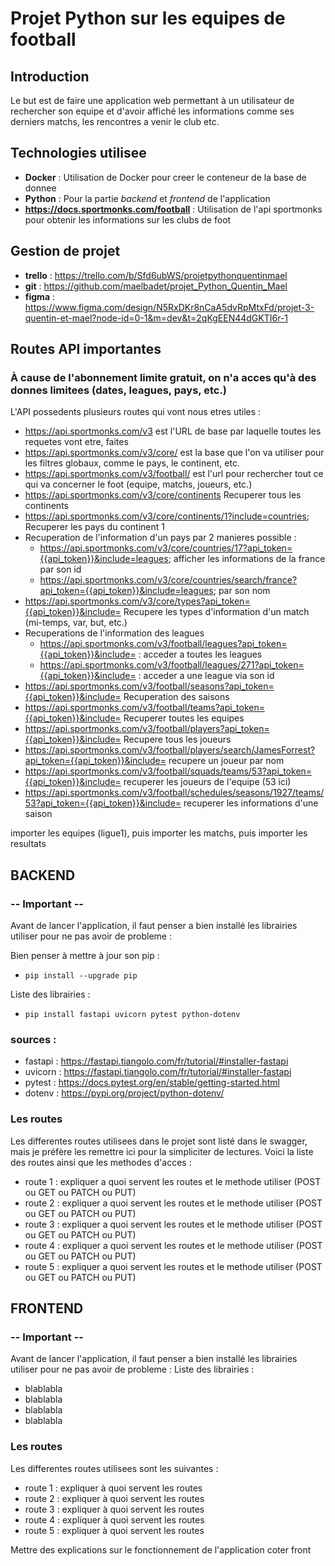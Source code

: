 # Projet Python sur les equipes de football

## Introduction
Le but est de faire une application web permettant à un utilisateur de rechercher son equipe et 
d'avoir affiché les informations comme ses derniers matchs, les rencontres a venir le club etc.

## Technologies utilisee 
- **Docker** : Utilisation de Docker pour creer le conteneur de la base de donnee
- **Python** : Pour la partie *backend* et *frontend* de l'application
- **https://docs.sportmonks.com/football** : Utilisation de l'api sportmonks pour obtenir les informations 
sur les clubs de foot

## Gestion de projet
- **trello** : https://trello.com/b/Sfd6ubWS/projetpythonquentinmael
- **git** : https://github.com/maelbadet/projet_Python_Quentin_Mael
- **figma** : https://www.figma.com/design/N5RxDKr8nCaA5dvRpMtxFd/projet-3-quentin-et-mael?node-id=0-1&m=dev&t=2qKgEEN44dGKTI6r-1

## Routes API importantes
### **À cause de l'abonnement limite gratuit, on n'a acces qu'à des donnes limitees (dates, leagues, pays, etc.)**
L'API possedents plusieurs routes qui vont nous etres utiles : 
- https://api.sportmonks.com/v3 est l'URL de base par laquelle toutes les requetes vont etre, faites
- https://api.sportmonks.com/v3/core/ est la base que l'on va utiliser pour les filtres globaux, comme le pays, le continent, etc.
- https://api.sportmonks.com/v3/football/ est l'url pour rechercher tout ce qui va concerner le foot (equipe, matchs, joueurs, etc.)
- https://api.sportmonks.com/v3/core/continents Recuperer tous les continents
- https://api.sportmonks.com/v3/core/continents/1?include=countries; Recuperer les pays du continent 1
- Recuperation de l'information d'un pays par 2 manieres possible : 
  - https://api.sportmonks.com/v3/core/countries/17?api_token={{api_token}}&include=leagues; afficher les informations de la france par son id
  - https://api.sportmonks.com/v3/core/countries/search/france?api_token={{api_token}}&include=leagues; par son nom
- https://api.sportmonks.com/v3/core/types?api_token={{api_token}}&include= Recupere les types d'information d'un match (mi-temps, var, but, etc.) 
- Recuperations de l'information des leagues
  - https://api.sportmonks.com/v3/football/leagues?api_token={{api_token}}&include= : acceder a toutes les leagues
  - https://api.sportmonks.com/v3/football/leagues/271?api_token={{api_token}}&include= : acceder a une league via son id
- https://api.sportmonks.com/v3/football/seasons?api_token={{api_token}}&include= Recuperation des saisons
- https://api.sportmonks.com/v3/football/teams?api_token={{api_token}}&include= Recuperer toutes les equipes
- https://api.sportmonks.com/v3/football/players?api_token={{api_token}}&include= Recupere tous les joueurs
- https://api.sportmonks.com/v3/football/players/search/JamesForrest?api_token={{api_token}}&include= recupere un joueur par nom
- https://api.sportmonks.com/v3/football/squads/teams/53?api_token={{api_token}}&include= recuperer les joueurs de l'equipe (53 ici)
- https://api.sportmonks.com/v3/football/schedules/seasons/1927/teams/53?api_token={{api_token}}&include= recuperer les informations d'une saison

importer les equipes (ligue1),
puis importer les matchs,
puis importer les resultats
## BACKEND
### -- **Important** --
Avant de lancer l'application, il faut penser a bien installé les librairies utiliser pour ne pas avoir 
de probleme :

Bien penser à mettre à jour son pip : 
- `pip install --upgrade pip`

Liste des librairies : 
- `pip install fastapi uvicorn pytest python-dotenv`
### sources : 
  - fastapi : https://fastapi.tiangolo.com/fr/tutorial/#installer-fastapi
  - uvicorn : https://fastapi.tiangolo.com/fr/tutorial/#installer-fastapi
  - pytest : https://docs.pytest.org/en/stable/getting-started.html
  - dotenv : https://pypi.org/project/python-dotenv/

### Les routes
Les differentes routes utilisees dans le projet sont listé dans le swagger, mais je préfère les 
remettre ici pour la simpliciter de lectures. Voici la liste des routes ainsi que les methodes d'acces : 
- route 1 : expliquer a quoi servent les routes et le methode utiliser (POST ou GET ou PATCH ou PUT)
- route 2 : expliquer a quoi servent les routes et le methode utiliser (POST ou GET ou PATCH ou PUT)
- route 3 : expliquer a quoi servent les routes et le methode utiliser (POST ou GET ou PATCH ou PUT)
- route 4 : expliquer a quoi servent les routes et le methode utiliser (POST ou GET ou PATCH ou PUT)
- route 5 : expliquer a quoi servent les routes et le methode utiliser (POST ou GET ou PATCH ou PUT)

## FRONTEND
### -- **Important** --
Avant de lancer l'application, il faut penser a bien installé les librairies utiliser pour ne 
pas avoir de probleme :
Liste des librairies : 
- blablabla
- blablabla
- blablabla
- blablabla

### Les routes
Les differentes routes utilisees sont les suivantes : 
- route 1 : expliquer à quoi servent les routes
- route 2 : expliquer à quoi servent les routes
- route 3 : expliquer à quoi servent les routes
- route 4 : expliquer à quoi servent les routes
- route 5 : expliquer à quoi servent les routes

Mettre des explications sur le fonctionnement de l'application coter front